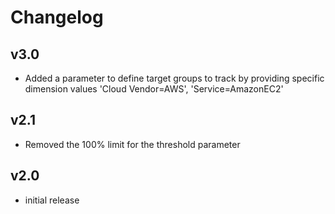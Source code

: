 # Changelog

## v3.0

- Added a parameter to define target groups to track by providing specific dimension values 'Cloud Vendor=AWS', 'Service=AmazonEC2'

## v2.1

- Removed the 100% limit for the threshold parameter

## v2.0

- initial release
